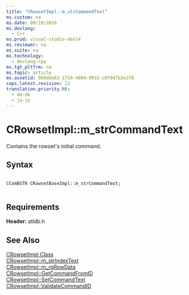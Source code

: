 ```yaml
---
title: "CRowsetImpl::m_strCommandText"
ms.custom: na
ms.date: 09/19/2016
ms.devlang: 
  - C++
ms.prod: visual-studio-dev14
ms.reviewer: na
ms.suite: na
ms.technology: 
  - devlang-cpp
ms.tgt_pltfrm: na
ms.topic: article
ms.assetid: 968dda63-1724-4084-991b-c079d7b3e378
caps.latest.revision: 11
translation.priority.ht: 
  - de-de
  - ja-jp
---
```

# CRowsetImpl::m_strCommandText
Contains the rowset's initial command.  
  
## Syntax  
  
```  
  
CComBSTR CRowsetBaseImpl::m_strCommandText;  
  
```  
  
## Requirements  
 **Header:** atldb.h  
  
## See Also  
 [CRowsetImpl Class](../vs140/CRowsetImpl-Class.md)   
 [CRowsetImpl::m_strIndexText](../vs140/CRowsetImpl--m_strIndexText.md)   
 [CRowsetImpl::m_rgRowData](../vs140/CRowsetImpl--m_rgRowData.md)   
 [CRowsetImpl::GetCommandFromID](../vs140/CRowsetImpl--GetCommandFromID.md)   
 [CRowsetImpl::SetCommandText](../vs140/CRowsetImpl--SetCommandText.md)   
 [CRowsetImpl::ValidateCommandID](../vs140/CRowsetImpl--ValidateCommandID.md)